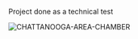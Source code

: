 
Project done as a technical test



![CHATTANOOGA-AREA-CHAMBER](https://user-images.githubusercontent.com/79769638/215355738-dab72cc0-825a-452c-a1eb-11a8c6542834.png)
